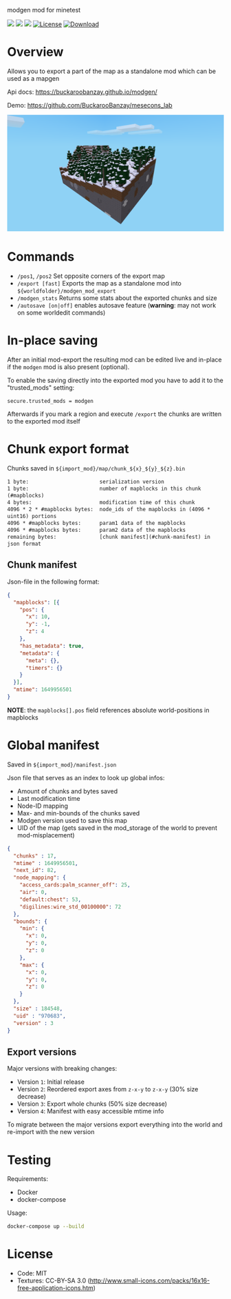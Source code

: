 modgen mod for minetest

![](https://github.com/BuckarooBanzay/modgen/workflows/luacheck/badge.svg)
![](https://github.com/BuckarooBanzay/modgen/workflows/test/badge.svg)
![](https://github.com/BuckarooBanzay/modgen/workflows/busted/badge.svg)
[![License](https://img.shields.io/badge/License-MIT%20and%20CC%20BY--SA%203.0-green.svg)](license.txt)
[![Download](https://img.shields.io/badge/Download-ContentDB-blue.svg)](https://content.minetest.net/packages/BuckarooBanzay/modgen)

# Overview

Allows you to export a part of the map as a standalone mod which can be used as a mapgen

Api docs: https://buckaroobanzay.github.io/modgen/

Demo: https://github.com/BuckarooBanzay/mesecons_lab

![Screenshot](./screenshot.png)

# Commands

* `/pos1`, `/pos2` Set opposite corners of the export map
* `/export [fast]` Exports the map as a standalone mod into `${worldfolder}/modgen_mod_export`
* `/modgen_stats` Returns some stats about the exported chunks and size
* `/autosave [on|off]` enables autosave feature (**warning**: may not work on some worldedit commands)

# In-place saving

After an initial mod-export the resulting mod can be edited live and in-place
if the `modgen` mod is also present (optional).

To enable the saving directly into the exported mod you have to add it to the "trusted_mods" setting:

```
secure.trusted_mods = modgen
```

Afterwards if you mark a region and execute `/export` the chunks are written to the exported mod itself

# Chunk export format

Chunks saved in `${import_mod}/map/chunk_${x}_${y}_${z}.bin`
```
1 byte:                       serialization version
1 byte:                       number of mapblocks in this chunk (#mapblocks)
4 bytes:                      modification time of this chunk
4096 * 2 * #mapblocks bytes:  node_ids of the mapblocks in (4096 * uint16) portions
4096 * #mapblocks bytes:      param1 data of the mapblocks
4096 * #mapblocks bytes:      param2 data of the mapblocks
remaining bytes:              [chunk manifest](#chunk-manifest) in json format
```

## Chunk manifest

Json-file in the following format:
```json
{
  "mapblocks": [{
    "pos": {
      "x": 10,
      "y": -1,
      "z": 4
    },
    "has_metadata": true,
    "metadata": {
      "meta": {},
      "timers": {}
    }
  }],
  "mtime": 1649956501
}
```

**NOTE**: the `mapblocks[].pos` field references absolute world-positions in mapblocks

# Global manifest

Saved in `${import_mod}/manifest.json`

Json file that serves as an index to look up global infos:
* Amount of chunks and bytes saved
* Last modification time
* Node-ID mapping
* Max- and min-bounds of the chunks saved
* Modgen version used to save this map
* UID of the map (gets saved in the mod_storage of the world to prevent mod-misplacement)

```json
{
  "chunks" : 17,
  "mtime" : 1649956501,
  "next_id": 82,
  "node_mapping": {
    "access_cards:palm_scanner_off": 25,
    "air": 0,
    "default:chest": 53,
    "digilines:wire_std_00100000": 72
  },
  "bounds": {
    "min": {
      "x": 0,
      "y": 0,
      "z": 0
    },
    "max": {
      "x": 0,
      "y": 0,
      "z": 0
    }
  },
  "size" : 184548,
  "uid" : "970683",
  "version" : 3
}
```

## Export versions

Major versions with breaking changes:

* Version `1`: Initial release
* Version `2`: Reordered export axes from `z-x-y` to `z-x-y` (30% size decrease)
* Version `3`: Export whole chunks (50% size decrease)
* Version `4`: Manifest with easy accessible mtime info

To migrate between the major versions export everything into the world and re-import with the new version

# Testing

Requirements:
* Docker
* docker-compose

Usage:
```bash
docker-compose up --build
```

# License

* Code: MIT
* Textures: CC-BY-SA 3.0 (http://www.small-icons.com/packs/16x16-free-application-icons.htm)
